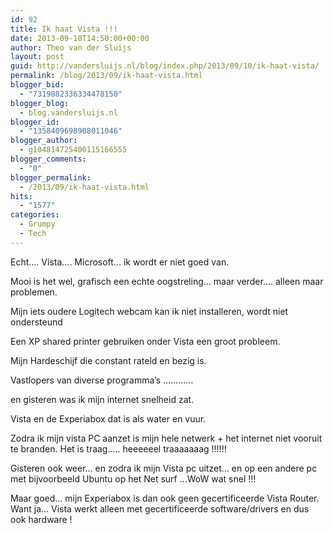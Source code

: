 ```yaml
---
id: 92
title: Ik haat Vista !!!
date: 2013-09-10T14:50:00+00:00
author: Theo van der Sluijs
layout: post
guid: http://vandersluijs.nl/blog/index.php/2013/09/10/ik-haat-vista/
permalink: /blog/2013/09/ik-haat-vista.html
blogger_bid:
  - "7319082336334478150"
blogger_blog:
  - blog.vandersluijs.nl
blogger_id:
  - "1358409698908011046"
blogger_author:
  - g104814725400115166555
blogger_comments:
  - "0"
blogger_permalink:
  - /2013/09/ik-haat-vista.html
hits:
  - "1577"
categories:
  - Grumpy
  - Tech
---
```

Echt…. Vista…. Microsoft… ik wordt er niet goed van.

Mooi is het wel, grafisch een echte oogstreling… maar verder…. alleen maar problemen.

Mijn iets oudere Logitech webcam kan ik niet installeren, wordt niet ondersteund

Een XP shared printer gebruiken onder Vista een groot probleem.

Mijn Hardeschijf die constant rateld en bezig is.

Vastlopers van diverse programma’s …………

en gisteren was ik mijn internet snelheid zat.

Vista en de Experiabox dat is als water en vuur.

Zodra ik mijn vista PC aanzet is mijn hele netwerk + het internet niet vooruit te branden. Het is traag….. heeeeeel traaaaaaag !!!!!!

Gisteren ook weer… en zodra ik mijn Vista pc uitzet… en op een andere pc met bijvoorbeeld Ubuntu op het Net surf …WoW wat snel !!!

Maar goed… mijn Experiabox is dan ook geen gecertificeerde Vista Router. Want ja… Vista werkt alleen met gecertificeerde software/drivers en dus ook hardware !